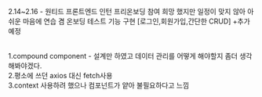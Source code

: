 2.14~2.16 - 원티드 프론트엔드 인턴 프리온보딩 참여 희망 했지만 일정이 맞지 않아 아쉬운 마음에 연습 겸 온보딩 테스트 기능 구현 [로그인,회원가입,간단한 CRUD] +추가예정

<br/>1.compound component - 설계만 하였고 데이터 관리를 어떻게 해야할지 좀더 생각해봐야겠다.
<br/>2.평소에 쓰던 axios 대신 fetch사용
<br/>3.context 사용하려 했으나 컴포넌트가 얕아 불필요하다고 느낌
